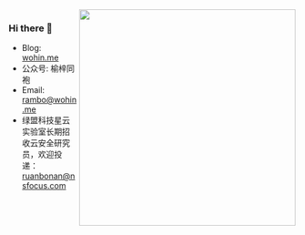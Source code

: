 <img align='right' src="https://github-readme-stats.vercel.app/api?username=brant-ruan&show_icons=true&theme=tokyonight" width="380">

### Hi there 👋

- Blog: [wohin.me](https://wohin.me)
- 公众号: 榆梓同袍
- Email: rambo@wohin.me
- 绿盟科技星云实验室长期招收云安全研究员，欢迎投递：ruanbonan@nsfocus.com
